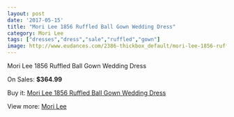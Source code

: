 ```yaml
---
layout: post
date: '2017-05-15'
title: "Mori Lee 1856 Ruffled Ball Gown Wedding Dress"
category: Mori Lee
tags: ["dresses","dress","sale","ruffled","gown"]
image: http://www.eudances.com/2386-thickbox_default/mori-lee-1856-ruffled-ball-gown-wedding-dress.jpg
---
```

Mori Lee 1856 Ruffled Ball Gown Wedding Dress

On Sales: **$364.99**
<a href="https://www.eudances.com/en/mori-lee/795-mori-lee-1856-ruffled-ball-gown-wedding-dress.html"><amp-img layout="responsive" width="600" height="600" src="//www.eudances.com/2386-thickbox_default/mori-lee-1856-ruffled-ball-gown-wedding-dress.jpg" alt="Mori Lee 1856 Ruffled Ball Gown Wedding Dress 0" /></a>
<a href="https://www.eudances.com/en/mori-lee/795-mori-lee-1856-ruffled-ball-gown-wedding-dress.html"><amp-img layout="responsive" width="600" height="600" src="//www.eudances.com/2388-thickbox_default/mori-lee-1856-ruffled-ball-gown-wedding-dress.jpg" alt="Mori Lee 1856 Ruffled Ball Gown Wedding Dress 1" /></a>
<a href="https://www.eudances.com/en/mori-lee/795-mori-lee-1856-ruffled-ball-gown-wedding-dress.html"><amp-img layout="responsive" width="600" height="600" src="//www.eudances.com/2387-thickbox_default/mori-lee-1856-ruffled-ball-gown-wedding-dress.jpg" alt="Mori Lee 1856 Ruffled Ball Gown Wedding Dress 2" /></a>

Buy it: [Mori Lee 1856 Ruffled Ball Gown Wedding Dress](https://www.eudances.com/en/mori-lee/795-mori-lee-1856-ruffled-ball-gown-wedding-dress.html "Mori Lee 1856 Ruffled Ball Gown Wedding Dress")

View more: [Mori Lee](https://www.eudances.com/en/9-mori-lee "Mori Lee")
